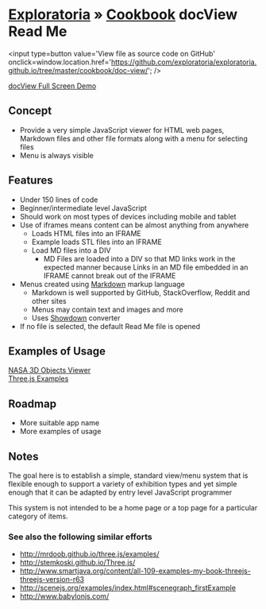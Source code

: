 [Exploratoria]( http://exploratoria.github.io ) &raquo; [Cookbook]( http://exploratoria.github.io/cookbook/ )
docView Read Me
===
<span style=display:none; >[View docView Read Me as web page]( http://exploratoria.github.io/cookbook/doc-view/ "View file as a web page." ) </span>
<input type=button value='View file as source code on GitHub' onclick=window.location.href='https://github.com/exploratoria/exploratoria.github.io/tree/master/cookbook/doc-view/'; />

[docView Full Screen Demo]( http://exploratoria.github.io/cookbook/doc-view/build/index.html )

## Concept

* Provide a very simple JavaScript viewer for HTML web pages, Markdown files and other file formats along with a menu for selecting files
* Menu is always visible

## Features

* Under 150 lines of code
* Beginner/intermediate level JavaScript
* Should work on most types of devices including mobile and tablet
* Use of iframes means content can be almost anything from anywhere
	* Loads HTML files into an IFRAME
	* Example loads STL files into an IFRAME
	* Load MD files into a DIV
		* MD Files are loaded into a DIV so that MD links work in the expected manner because Links in an MD file embedded in an IFRAME cannot break out of the IFRAME
* Menus created using [Markdown]( https://en.wikipedia.org/wiki/Markdown ) markup language
	* Markdown is well supported by GitHub, StackOverflow, Reddit and other sites
	* Menus may contain text and images and more
	* Uses [Showdown]( https://github.com/showdownjs/showdown ) converter 
* If no file is selected, the default Read Me file is opened

## Examples of Usage

[NASA 3D Objects Viewer]( )  
[Three.js Examples](  )  

## Roadmap

* More suitable app name
* More examples of usage

## Notes

The goal here is to establish a simple, standard view/menu system that is flexible enough to support a variety of exhibition types and yet simple enough that it can be adapted by entry level JavaScript programmer

This system is not intended to be a home page or a top page for a particular category of items.

### See also the following similar efforts

* <http://mrdoob.github.io/three.js/examples/>
* <http://stemkoski.github.io/Three.js/>
* <http://www.smartjava.org/content/all-109-examples-my-book-threejs-threejs-version-r63>
* <http://scenejs.org/examples/index.html#scenegraph_firstExample>
* <http://www.babylonjs.com/>

